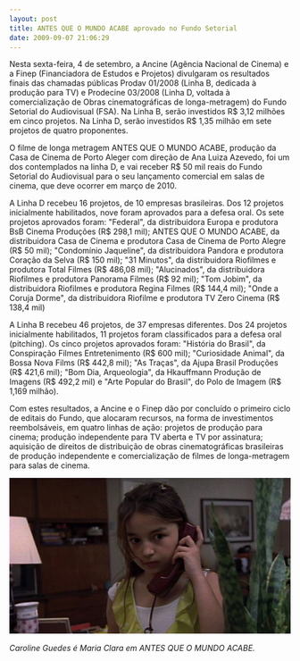 ```yaml
---
layout: post
title: ANTES QUE O MUNDO ACABE aprovado no Fundo Setorial
date: 2009-09-07 21:06:29
---
```

Nesta sexta-feira, 4 de setembro, a Ancine (Agência Nacional de Cinema) e a Finep (Financiadora de Estudos e Projetos) divulgaram os resultados finais das chamadas públicas Prodav 01/2008 (Linha B, dedicada à produção para TV) e Prodecine 03/2008 (Linha D, voltada à comercialização de Obras cinematográficas de longa-metragem) do Fundo Setorial do Audiovisual (FSA). Na Linha B, serão investidos R$ 3,12 milhões em cinco projetos. Na Linha D, serão investidos R$ 1,35 milhão em sete projetos de quatro proponentes.

O filme de longa metragem ANTES QUE O MUNDO ACABE, produção da Casa de Cinema de Porto Aleger com direção de Ana Luiza Azevedo, foi um dos contemplados na linha D, e vai receber R$ 50 mil reais do Fundo Setorial do Audiovisual para o seu lançamento comercial em salas de cinema, que deve ocorrer em março de 2010.

A Linha D recebeu 16 projetos, de 10 empresas brasileiras. Dos 12 projetos inicialmente habilitados, nove foram aprovados para a defesa oral. Os sete projetos aprovados foram: "Federal", da distribuidora Europa e produtora BsB Cinema Produções (R$ 298,1 mil); ANTES QUE O MUNDO ACABE, da distribuidora Casa de Cinema e produtora Casa de Cinema de Porto Alegre (R$ 50 mil); "Condomínio Jaqueline", da distribuidora Pandora e produtora Coração da Selva (R$ 150 mil); "31 Minutos", da distribuidora Riofilmes e produtora Total Filmes (R$ 486,08 mil); "Alucinados", da distribuidora Riofilmes e produtora Panorama Filmes (R$ 92 mil); "Tom Jobim", da distribuidora Riofilmes e produtora Regina Filmes (R$ 144,4 mil); "Onde a Coruja Dorme", da distribuidora Riofilme e produtora TV Zero Cinema (R$ 138,4 mil)

A Linha B recebeu 46 projetos, de 37 empresas diferentes. Dos 24 projetos inicialmente habilitados, 11 projetos foram classificados para a defesa oral (pitching). Os cinco projetos aprovados foram: "História do Brasil", da Conspiração Filmes Entretenimento (R$ 600 mil); "Curiosidade Animal", da Bossa Nova Films (R$ 442,8 mil); "As Traças", da Ajupa Brasil Produções (R$ 421,6 mil); "Bom Dia, Arqueologia", da Hkauffmann Produção de Imagens (R$ 492,2 mil) e "Arte Popular do Brasil", do Polo de Imagem (R$ 1,169 milhão).

Com estes resultados, a Ancine e o Finep dão por concluído o primeiro ciclo de editais do Fundo, que alocaram recursos, na forma de investimentos reembolsáveis, em quatro linhas de ação: projetos de produção para cinema; produção independente para TV aberta e TV por assinatura; aquisição de direitos de distribuição de obras cinematográficas brasileiras de produção independente e comercialização de filmes de longa-metragem para salas de cinema.

![](/uploads/aqma-fsa.jpg)

*Caroline Guedes é Maria Clara em ANTES QUE O MUNDO ACABE.*